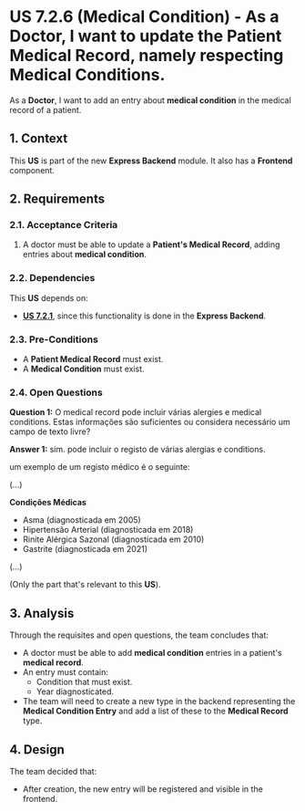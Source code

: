 # US 7.2.6 (Medical Condition) - As a Doctor, I want to update the Patient Medical Record, namely respecting Medical Conditions.

As a **Doctor**, I want to add an entry about **medical condition** in the medical record of a patient.

## 1. Context

This **US** is part of the new **Express Backend** module. It also has a **Frontend** component.

## 2. Requirements

### 2.1. Acceptance Criteria

1. A doctor must be able to update a **Patient's Medical Record**, adding entries about **medical condition**.

### 2.2. Dependencies

This **US** depends on:
* [**US 7.2.1**](../7-2-1/readme.md), since this functionality is done in the **Express Backend**.

### 2.3. Pre-Conditions

* A **Patient Medical Record** must exist.
* A **Medical Condition** must exist.

### 2.4. Open Questions

**Question 1:** O medical record pode incluir várias alergies e medical conditions. Estas informações são suficientes ou considera necessário um campo de texto livre?

**Answer 1:** 
sim. pode incluir o registo de várias alergias e conditions.

um exemplo de um registo médico é o seguinte:

(...)

**Condições Médicas**
* Asma (diagnosticada em 2005)
* Hipertensão Arterial (diagnosticada em 2018)
* Rinite Alérgica Sazonal (diagnosticada em 2010)
* Gastrite (diagnosticada em 2021)

(...)

(Only the part that's relevant to this **US**).

## 3. Analysis

Through the requisites and open questions, the team concludes that:
* A doctor must be able to add **medical condition** entries in a patient's **medical record**.
* An entry must contain:
    * Condition that must exist.
    * Year diagnosticated.
* The team will need to create a new type in the backend representing the **Medical Condition Entry** and add a list of these to the **Medical Record** type.

## 4. Design

The team decided that:
* After creation, the new entry will be registered and visible in the frontend.

